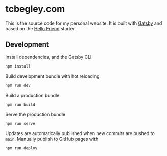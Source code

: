 # tcbegley.com

This is the source code for my personal website. It is built with [Gatsby][gatsby] and based on the [Hello Friend][hello-friend] starter.

## Development

Install dependencies, and the Gatsby CLI

```sh
npm install
```

Build development bundle with hot reloading

```sh
npm run dev
```

Build a production bundle

```sh
npm run build
```

Serve the production bundle

```sh
npm run serve
```

Updates are automatically published when new commits are pushed to `main`. Manually publish to GitHub pages with

```sh
npm run deploy
```

[gatsby]: https://gatsbyjs.org
[hello-friend]: https://github.com/panr/gatsby-starter-hello-friend
